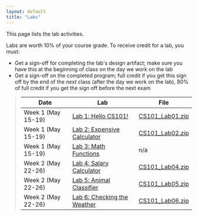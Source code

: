 ```yaml
---
layout: default
title: "Labs"
---
```


This page lists the lab activities.

Labs are worth 10% of your course grade.  To receive credit for a lab, you must:

* Get a sign-off for completing the lab's design artifact; make sure you have this at the beginning of class on the day we work on the lab
* Get a sign-off on the completed program; full credit if you get this sign off by the end of the *next* class (after the day we work on the lab), 80% of full credit if you get the sign off before the next exam

> Date | Lab | File
> ---- | --- | ----
> Week 1 (May 15-19) | [Lab 1: Hello CS101!](lab01.html) | [CS101\_Lab01.zip](src/CS101_Lab01.zip)
> Week 1 (May 15-19)  | [Lab 2: Expensive Calculator](lab02.html) | [CS101\_Lab02.zip](src/CS101_Lab02.zip)
> Week 1 (May 15-19)  | [Lab 3: Math Functions](lab03.html) | n/a
> Week 2 (May 22-26) | [Lab 4: Salary Calculator](lab04.html) | [CS101\_Lab04.zip](src/CS101_Lab04.zip)
> Week 2 (May 22-26) | [Lab 5: Animal Classifier](lab05.html) | [CS101\_Lab05.zip](src/CS101_Lab05.zip)
> Week 2 (May 22-26) | [Lab 6: Checking the Weather](lab06.html) | [CS101\_Lab06.zip](src/CS101_Lab06.zip)


<!--
> Feb 2 | [Lab 4: Salary Calculator](lab04.html) | [CS101\_Lab04.zip](CS101_Lab04.zip)
> Feb 7 | [Lab 5: Animal Classifier](lab05.html) | [CS101\_Lab05.zip](CS101_Lab05.zip)
> Feb 9 | [Lab 6: Checking the Weather](lab06.html) | [CS101\_Lab06.zip](CS101_Lab06.zip)
> Feb 16 | [Lab 7: For loops](lab07.html) | n/a
> Feb 21 | [Lab 8: Gone loopy](lab08.html) | [CS101\_Lab08.zip](CS101_Lab08.zip)
> Feb 23 | [Lab 9: Bar Graph](lab09.html) | [CS101\_Lab09.zip](CS101_Lab09.zip)
> Mar 7 | [Lab 10: Fancy Rectangle](lab10.html) | [CS101\_Lab10.zip](CS101_Lab10.zip)
> Mar 9 | [Lab 11: Barn Door](lab11.html) | [CS101\_Lab11.zip](CS101_Lab11.zip)
> Mar 21 | [Lab 12: Array Exercises](lab12.html) | n/a
> Mar 23 | [Lab 13: Kitten Pictures](lab13.html) | [CS101\_Lab13.zip](CS101_Lab13.zip)
> Mar 28 | [Lab 14: Right Triangle](lab14.html) | [CS101\_Lab14.zip](CS101_Lab14.zip)
> Mar 30 | [Lab 15: Simple Stats](lab15.html) | [CS101\_Lab15.zip](CS101_Lab15.zip)
> Apr 4 | [Lab 16: Function Design](lab16.html) | [CS101\_Lab16.zip](CS101_Lab16.zip)
> Apr 6 | [Lab 17: Grass Fire](lab17.html) | [CS101\_Lab17.zip](CS101_Lab17.zip)
> Apr 18 | [Lab 18: Fancy Output](lab18.html) | [CS101\_Lab18.zip](CS101_Lab18.zip)
> Apr 18 | [Lab 19: Boing!](lab19.html) | [CS101\_Lab19.zip](CS101_Lab19.zip)
> Apr 20 | [Lab 21: Boing! revisited](lab21.html) | [CS101\_Lab21.zip](CS101_Lab21.zip)
> Apr 25 | [Lab 23: Boing! with pointers](lab23.html) | [CS101\_Lab23.zip](CS101_Lab23.zip)
> Apr 27 | [Lab 25: Boing! particle simulation](lab25.html) | [CS101\_Lab25.zip](CS101_Lab25.zip)

> Apr 25 | [Lab 22: Complex numbers](lab22.html) | [CS101\_Lab22.zip](CS101_Lab22.zip)
> Apr 25 2 | [Lab 24: Mini Golf](lab24.html) | [CS101\_Lab24.zip](CS101_Lab24.zip)
> &mdash; | [Lab 5: Conditions reading/modifying exercise](lab05.html) | [CS101\_Lab05.zip](CS101_Lab05.zip)
> &mdash; | [Lab 11: More Array Exercises](lab11.html) | n/a
> &mdash; | [Lab 15: Functions reading/modifying exercise](lab15.html) | [CS101\_Lab15.zip](CS101_Lab15.zip)
-->
